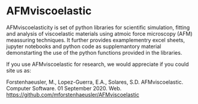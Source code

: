 # AFMviscoelastic
AFMviscoelasticity is set of python libraries for scientific simulation, fitting and analysis of viscoelastic materials using atmoic force microscopy (AFM) meassuring techniques. It further provides examplementry excel sheets, jupyter notebooks and python code as supplemantory material demonstarting the use of the python functions provided in the libraries.  

If you use AFMviscoelastic for research, we would appreciate if you could site us as:

Forstenhaeusler, M., Lopez-Guerra, E.A., Solares, S.D. AFMviscoelastic. Computer Software. 01 September 2020. Web. <https://github.com/mforstenhaeusler/AFMviscoelastic>
